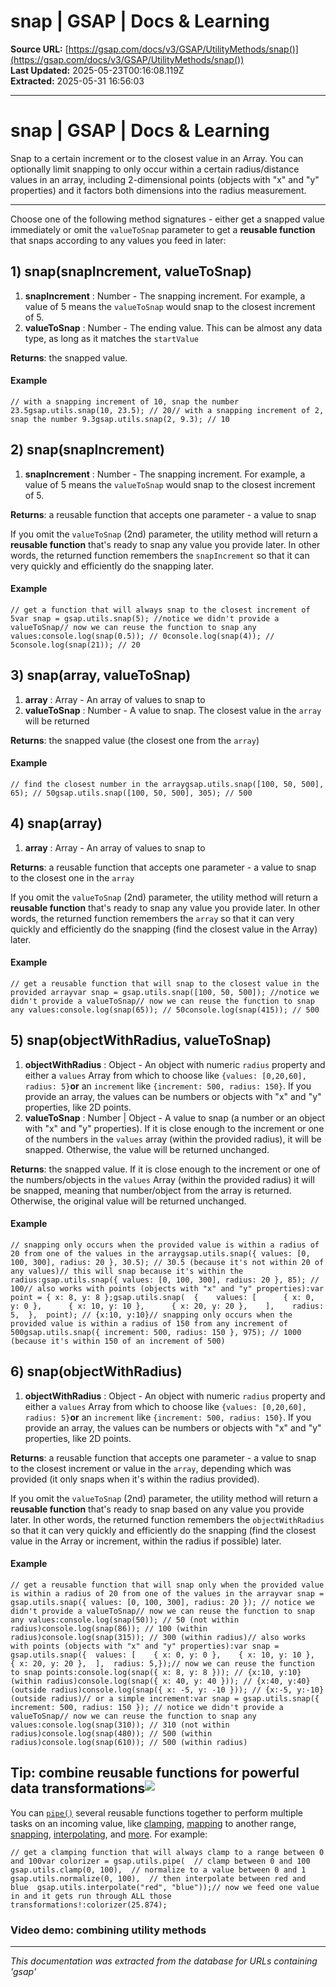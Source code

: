 # snap | GSAP | Docs & Learning

**Source URL:** [https://gsap.com/docs/v3/GSAP/UtilityMethods/snap()](https://gsap.com/docs/v3/GSAP/UtilityMethods/snap())  
**Last Updated:** 2025-05-23T00:16:08.119Z  
**Extracted:** 2025-05-31 16:56:03

---

# snap | GSAP | Docs & Learning

Snap to a certain increment or to the closest value in an Array. You can optionally limit snapping to only occur within a certain radius/distance values in an array, including 2-dimensional points (objects with "x" and "y" properties) and it factors both dimensions into the radius measurement.

* * *

Choose one of the following method signatures - either get a snapped value immediately or omit the `valueToSnap` parameter to get a **reusable function** that snaps according to any values you feed in later:

## 1) snap(snapIncrement, valueToSnap)[​](#1-snapsnapincrement-valuetosnap "Direct link to 1) snap(snapIncrement, valueToSnap)")

1.  **snapIncrement** : Number - The snapping increment. For example, a value of 5 means the `valueToSnap` would snap to the closest increment of 5.
2.  **valueToSnap** : Number - The ending value. This can be almost any data type, as long as it matches the `startValue`

**Returns**: the snapped value.

#### Example[​](#example "Direct link to Example")

```
// with a snapping increment of 10, snap the number 23.5gsap.utils.snap(10, 23.5); // 20// with a snapping increment of 2, snap the number 9.3gsap.utils.snap(2, 9.3); // 10
```

## 2) snap(snapIncrement)[​](#2-snapsnapincrement "Direct link to 2) snap(snapIncrement)")

1.  **snapIncrement** : Number - The snapping increment. For example, a value of 5 means the `valueToSnap` would snap to the closest increment of 5.

**Returns**: a reusable function that accepts one parameter - a value to snap

If you omit the `valueToSnap` (2nd) parameter, the utility method will return a **reusable function** that's ready to snap any value you provide later. In other words, the returned function remembers the `snapIncrement` so that it can very quickly and efficiently do the snapping later.

#### Example[​](#example-1 "Direct link to Example")

```
// get a function that will always snap to the closest increment of 5var snap = gsap.utils.snap(5); //notice we didn't provide a valueToSnap// now we can reuse the function to snap any values:console.log(snap(0.5)); // 0console.log(snap(4)); // 5console.log(snap(21)); // 20
```

## 3) snap(array, valueToSnap)[​](#3-snaparray-valuetosnap "Direct link to 3) snap(array, valueToSnap)")

1.  **array** : Array - An array of values to snap to
2.  **valueToSnap** : Number - A value to snap. The closest value in the `array` will be returned

**Returns**: the snapped value (the closest one from the `array`)

#### Example[​](#example-2 "Direct link to Example")

```
// find the closest number in the arraygsap.utils.snap([100, 50, 500], 65); // 50gsap.utils.snap([100, 50, 500], 305); // 500
```

## 4) snap(array)[​](#4-snaparray "Direct link to 4) snap(array)")

1.  **array** : Array - An array of values to snap to

**Returns**: a reusable function that accepts one parameter - a value to snap to the closest one in the `array`

If you omit the `valueToSnap` (2nd) parameter, the utility method will return a **reusable function** that's ready to snap any value you provide later. In other words, the returned function remembers the `array` so that it can very quickly and efficiently do the snapping (find the closest value in the Array) later.

#### Example[​](#example-3 "Direct link to Example")

```
// get a reusable function that will snap to the closest value in the provided arrayvar snap = gsap.utils.snap([100, 50, 500]); //notice we didn't provide a valueToSnap// now we can reuse the function to snap any values:console.log(snap(65)); // 50console.log(snap(415)); // 500
```

## 5) snap(objectWithRadius, valueToSnap)[​](#5-snapobjectwithradius-valuetosnap "Direct link to 5) snap(objectWithRadius, valueToSnap)")

1.  **objectWithRadius** : Object - An object with numeric `radius` property and either a `values` Array from which to choose like `{values: [0,20,60], radius: 5}`**or** an `increment` like `{increment: 500, radius: 150}`. If you provide an array, the values can be numbers or objects with "x" and "y" properties, like 2D points.
2.  **valueToSnap** : Number | Object - A value to snap (a number or an object with "x" and "y" properties). If it is close enough to the increment or one of the numbers in the `values` array (within the provided radius), it will be snapped. Otherwise, the value will be returned unchanged.

**Returns**: the snapped value. If it is close enough to the increment or one of the numbers/objects in the `values` Array (within the provided radius) it will be snapped, meaning that number/object from the array is returned. Otherwise, the original value will be returned unchanged.

#### Example[​](#example-4 "Direct link to Example")

```
// snapping only occurs when the provided value is within a radius of 20 from one of the values in the arraygsap.utils.snap({ values: [0, 100, 300], radius: 20 }, 30.5); // 30.5 (because it's not within 20 of any values)// this will snap because it's within the radius:gsap.utils.snap({ values: [0, 100, 300], radius: 20 }, 85); // 100// also works with points (objects with "x" and "y" properties):var point = { x: 8, y: 8 };gsap.utils.snap(  {    values: [      { x: 0, y: 0 },      { x: 10, y: 10 },      { x: 20, y: 20 },    ],    radius: 5,  },  point); // {x:10, y:10}// snapping only occurs when the provided value is within a radius of 150 from any increment of 500gsap.utils.snap({ increment: 500, radius: 150 }, 975); // 1000 (because it's within 150 of an increment of 500)
```

## 6) snap(objectWithRadius)[​](#6-snapobjectwithradius "Direct link to 6) snap(objectWithRadius)")

1.  **objectWithRadius** : Object - An object with numeric `radius` property and either a `values` Array from which to choose like `{values: [0,20,60], radius: 5}`**or** an `increment` like `{increment: 500, radius: 150}`. If you provide an array, the values can be numbers or objects with "x" and "y" properties, like 2D points.

**Returns**: a reusable function that accepts one parameter - a value to snap to the closest increment or value in the `array`, depending which was provided (it only snaps when it's within the radius provided).

If you omit the `valueToSnap` (2nd) parameter, the utility method will return a **reusable function** that's ready to snap based on any value you provide later. In other words, the returned function remembers the `objectWithRadius` so that it can very quickly and efficiently do the snapping (find the closest value in the Array or increment, within the radius if possible) later.

#### Example[​](#example-5 "Direct link to Example")

```
// get a reusable function that will snap only when the provided value is within a radius of 20 from one of the values in the arrayvar snap = gsap.utils.snap({ values: [0, 100, 300], radius: 20 }); // notice we didn't provide a valueToSnap// now we can reuse the function to snap any values:console.log(snap(50)); // 50 (not within radius)console.log(snap(86)); // 100 (within radius)console.log(snap(315)); // 300 (within radius)// also works with points (objects with "x" and "y" properties):var snap = gsap.utils.snap({  values: [    { x: 0, y: 0 },    { x: 10, y: 10 },    { x: 20, y: 20 },  ],  radius: 5,});// now we can reuse the function to snap points:console.log(snap({ x: 8, y: 8 })); // {x:10, y:10} (within radius)console.log(snap({ x: 40, y: 40 })); // {x:40, y:40} (outside radius)console.log(snap({ x: -5, y: -10 })); // {x:-5, y:-10} (outside radius)// or a simple increment:var snap = gsap.utils.snap({ increment: 500, radius: 150 }); // notice we didn't provide a valueToSnap// now we can reuse the function to snap any values:console.log(snap(310)); // 310 (not within radius)console.log(snap(480)); // 500 (within radius)console.log(snap(610)); // 500 (within radius)
```

## Tip: combine reusable functions for powerful data transformations![​](#tip-combine-reusable-functions-for-powerful-data-transformations "Direct link to Tip: combine reusable functions for powerful data transformations!")

You can [`pipe()`](https://gsap.com/docs/v3/GSAP/UtilityMethods/pipe\(\)) several reusable functions together to perform multiple tasks on an incoming value, like [clamping](https://gsap.com/docs/v3/GSAP/UtilityMethods/clamp\(\)), [mapping](https://gsap.com/docs/v3/GSAP/UtilityMethods/mapRange\(\)) to another range, [snapping](https://gsap.com/docs/v3/GSAP/UtilityMethods/snap\(\)), [interpolating](https://gsap.com/docs/v3/GSAP/UtilityMethods/interpolate\(\)), and [more](https://gsap.com/docs/v3/GSAP/UtilityMethods). For example:

```
// get a clamping function that will always clamp to a range between 0 and 100var colorizer = gsap.utils.pipe(  // clamp between 0 and 100  gsap.utils.clamp(0, 100),  // normalize to a value between 0 and 1  gsap.utils.normalize(0, 100),  // then interpolate between red and blue  gsap.utils.interpolate("red", "blue"));// now we feed one value in and it gets run through ALL those transformations!:colorizer(25.874);
```

### Video demo: combining utility methods[​](#video-demo-combining-utility-methods "Direct link to Video demo: combining utility methods")

---

*This documentation was extracted from the database for URLs containing 'gsap'*
